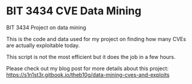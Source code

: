 # BIT 3434 CVE Data Mining
BIT 3434 Project on data mining

This is the code and data used for my project on finding how many CVEs are actually exploitable today.

This script is not the most efficient but it does the job in a few hours.

Please check out my blog post for more details about this project: https://s1n1st3r.gitbook.io/theb10g/data-mining-cves-and-exploits
